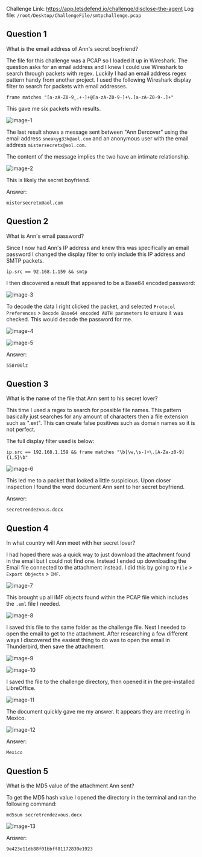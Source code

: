 
Challenge Link: https://app.letsdefend.io/challenge/disclose-the-agent
Log file: `/root/Desktop/ChallengeFile/smtpchallenge.pcap`

## Question 1
What is the email address of Ann's secret boyfriend?

The file for this challenge was a PCAP so I loaded it up in Wireshark. The question asks for an email address and I knew I could use Wireshark to search through packets with regex. Luckily I had an email address regex pattern handy from another project. I used the following Wireshark display filter to search for packets with email addresses.

```
frame matches "[a-zA-Z0-9_.+-]+@[a-zA-Z0-9-]+\.[a-zA-Z0-9-.]+"
```

This gave me six packets with results.

![image-1](attachments/image-1.png)

The last result shows a message sent between "Ann Dercover" using the email address `sneakyg33k@aol.com` and an anonymous user with the email address `mistersecretx@aol.com`. 

The content of the message implies the two have an intimate relationship.

![image-2](attachments/image-2.png)

This is likely the secret boyfriend.

Answer:

`mistersecretx@aol.com`
## Question 2
What is Ann's email password?

Since I now had Ann's IP address and knew this was specifically an email password I changed the display filter to only include this IP address and SMTP packets.

```
ip.src == 92.168.1.159 && smtp
```

I then discovered a result that appeared to be a Base64 encoded password:

![image-3](attachments/image-3.png)

To decode the data I right clicked the packet, and selected `Protocol Preferences` > `Decode Base64 encoded AUTH parameters` to ensure it was checked. This would decode the password for me.

![image-4](attachments/image-4.png)

![image-5](attachments/image-5.png)

Answer:

`558r00lz`

## Question 3
What is the name of the file that Ann sent to his secret lover?

This time I used a regex to search for possible file names. This pattern basically just searches for any amount of characters then a file extension such as ".ext". This can create false positives such as domain names so it is not perfect. 

The full display filter used is below:

```
ip.src == 192.168.1.159 && frame matches "\b[\w,\s-]+\.[A-Za-z0-9]{1,5}\b"
```

![image-6](attachments/image-6.png)

This led me to a packet that looked a little suspicious. Upon closer inspection I found the word document Ann sent to her secret boyfriend.

Answer:

`secretrendezvous.docx`

## Question 4
In what country will Ann meet with her secret lover?

I had hoped there was a quick way to just download the attachment found in the email but I could not find one. Instead I ended up downloading the Email file connected to the attachment instead. I did this by going to `File` > `Export Objects` > `IMF`.

![image-7](attachments/image-7.png)

This brought up all IMF objects found within the PCAP file which includes the `.eml` file I needed.

![image-8](attachments/image-8.png)

I saved this file to the same folder as the challenge file. Next I needed to open the email to get to the attachment. After researching a few different ways I discovered the easiest thing to do was to open the email in Thunderbird, then save the attachment.

![image-9](attachments/image-9.png)

![image-10](attachments/image-10.png)

I saved the file to the challenge directory, then opened it in the pre-installed LibreOffice.

![image-11](attachments/image-11.png)

The document quickly gave me my answer. It appears they are meeting in Mexico.

![image-12](attachments/image-12.png)

Answer:

`Mexico`

## Question 5
What is the MD5 value of the attachment Ann sent?

To get the MD5 hash value I opened the directory in the terminal and ran the following command:

```
md5sum secretrendezvous.docx
```

![image-13](attachments/image-13.png)

Answer:

`9e423e11db88f01bbff81172839e1923`
